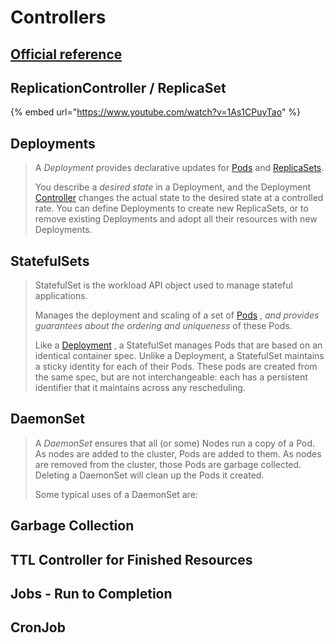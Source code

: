# Controllers

## [Official reference](https://kubernetes.io/docs/concepts/workloads/controllers)

## ReplicationController / ReplicaSet

{% embed url="https://www.youtube.com/watch?v=1As1CPuyTao" %}

## Deployments

> A _Deployment_ provides declarative updates for [Pods](https://kubernetes.io/docs/concepts/workloads/pods/pod/) and [ReplicaSets](https://kubernetes.io/docs/concepts/workloads/controllers/replicaset/).
>
> You describe a _desired state_ in a Deployment, and the Deployment [Controller](https://kubernetes.io/docs/concepts/architecture/controller/) changes the actual state to the desired state at a controlled rate. You can define Deployments to create new ReplicaSets, or to remove existing Deployments and adopt all their resources with new Deployments.

## StatefulSets

> StatefulSet is the workload API object used to manage stateful applications.
>
> Manages the deployment and scaling of a set of [Pods](https://kubernetes.io/docs/concepts/workloads/pods/pod-overview/) , _and provides guarantees about the ordering and uniqueness_ of these Pods.
>
> Like a [Deployment](https://kubernetes.io/docs/concepts/workloads/controllers/deployment/) , a StatefulSet manages Pods that are based on an identical container spec. Unlike a Deployment, a StatefulSet maintains a sticky identity for each of their Pods. These pods are created from the same spec, but are not interchangeable: each has a persistent identifier that it maintains across any rescheduling.

## DaemonSet

> A _DaemonSet_ ensures that all \(or some\) Nodes run a copy of a Pod. As nodes are added to the cluster, Pods are added to them. As nodes are removed from the cluster, those Pods are garbage collected. Deleting a DaemonSet will clean up the Pods it created.
>
> Some typical uses of a DaemonSet are:

## Garbage Collection

## TTL Controller for Finished Resources

## Jobs - Run to Completion

## CronJob



